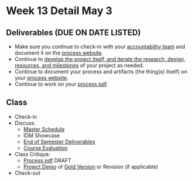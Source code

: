 # Week 13 Detail May 3

## Deliverables \(DUE ON DATE LISTED\)

* Make sure you continue to check-in with your [accountability team](../assignments/accountability_partner.md) and document it on the [process website](../pre-work/website.md).
* Continue to [develop the project itself, and iterate the research, design, resources, and milestones](../project_plan/) of your project as needed.
* Continue to document your process and artifacts \(the thing\(s\) itself\) on your [process website](../pre-work/website.md).
* Continue to work on your [process pdf](../end_of_semester_deliverables/pdf_or_book.md).

## Class

* Check-in
* Discuss: 
  * [Master Schedule](./)
  * IDM Showcase 
  * [End of Semester Deliverables](../end_of_semester_deliverables/)
  * [Course Evaluation](../assignments/course_evaluation.md)
* Class Critique:
  * [Process pdf](../end_of_semester_deliverables/pdf_or_book.md) DRAFT
  * [Project Demo](../critiques-demos-presentations-and-exhibition/project_demo.md) of [Gold Version](../project_plan/project_versions.md) or Revision \(if applicable\)
* Check-out

